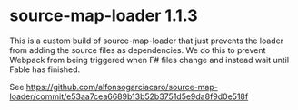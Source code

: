 # source-map-loader 1.1.3

This is a custom build of source-map-loader that just prevents the loader from adding the source files as dependencies. We do this to prevent Webpack from being triggered when F# files change and instead wait until Fable has finished.

See https://github.com/alfonsogarciacaro/source-map-loader/commit/e53aa7cea6689b13b52b3751d5e9da8f9d0e518f